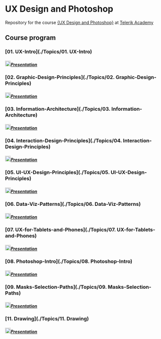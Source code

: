 # UX Design and Photoshop
Repository for the course [{UX Design and Photoshop}](http://telerikacademy.com/Courses/Courses/Details/392) at [Telerik Academy](https://telerikacademy.com)
## Course program
### [01. UX-Intro](./Topics/01. UX-Intro)
##### [<img src=https://raw.githubusercontent.com/TelerikAcademy/Common/master/icons/presentation.png height="18"/>Presentation](https://github.com/TelerikAcademy/UX-Design-and-Photoshop/raw/master/Topics/01.%20UX-Intro/01.%20UX-Intro.pptx)

### [02. Graphic-Design-Principles](./Topics/02. Graphic-Design-Principles)
##### [<img src=https://raw.githubusercontent.com/TelerikAcademy/Common/master/icons/presentation.png height="18"/>Presentation](https://github.com/TelerikAcademy/UX-Design-and-Photoshop/raw/master/Topics/02.%20Graphic-Design-Principles/02.%20Graphic%20Design%20Principles.pptx)

### [03. Information-Architecture](./Topics/03. Information-Architecture)
##### [<img src=https://raw.githubusercontent.com/TelerikAcademy/Common/master/icons/presentation.png height="18"/>Presentation](https://github.com/TelerikAcademy/UX-Design-and-Photoshop/raw/master/Topics/03.%20Information-Architecture/03.%20Information_Architecture.pptx)

### [04. Interaction-Design-Principles](./Topics/04. Interaction-Design-Principles)
##### [<img src=https://raw.githubusercontent.com/TelerikAcademy/Common/master/icons/presentation.png height="18"/>Presentation](https://github.com/TelerikAcademy/UX-Design-and-Photoshop/raw/master/Topics/04.%20Interaction-Design-Principles/04.%20Interaction%20Design%20Principles.pptx)

### [05. UI-UX-Design-Principles](./Topics/05. UI-UX-Design-Principles)
##### [<img src=https://raw.githubusercontent.com/TelerikAcademy/Common/master/icons/presentation.png height="18"/>Presentation](https://github.com/TelerikAcademy/UX-Design-and-Photoshop/raw/master/Topics/05.%20UI-UX-Design-Principles/05.%20UI-UX-Design-Principles.pdf)

### [06. Data-Viz-Patterns](./Topics/06. Data-Viz-Patterns)
##### [<img src=https://raw.githubusercontent.com/TelerikAcademy/Common/master/icons/presentation.png height="18"/>Presentation](https://github.com/TelerikAcademy/UX-Design-and-Photoshop/raw/master/Topics/06.%20Data-Viz-Patterns/06.%20Data-Viz-Patterns.pdf)

### [07. UX-for-Tablets-and-Phones](./Topics/07. UX-for-Tablets-and-Phones)
##### [<img src=https://raw.githubusercontent.com/TelerikAcademy/Common/master/icons/presentation.png height="18"/>Presentation](https://github.com/TelerikAcademy/UX-Design-and-Photoshop/raw/master/Topics/07.%20UX-for-Tablets-and-Phones/07.%20MobileUX_Design.pptx)

### [08. Photoshop-Intro](./Topics/08. Photoshop-Intro)
##### [<img src=https://raw.githubusercontent.com/TelerikAcademy/Common/master/icons/presentation.png height="18"/>Presentation](https://rawgit.com/TelerikAcademy/UX-Design-and-Photoshop/master/Topics/08.%20Photoshop-Intro/index.html)

### [09. Masks-Selection-Paths](./Topics/09. Masks-Selection-Paths)
##### [<img src=https://raw.githubusercontent.com/TelerikAcademy/Common/master/icons/presentation.png height="18"/>Presentation](https://github.com/TelerikAcademy/UX-Design-and-Photoshop/raw/master/Topics/09.%20Masks-Selection-Paths/08.%20Masks-selection-paths.pptx)

### [11. Drawing](./Topics/11. Drawing)
##### [<img src=https://raw.githubusercontent.com/TelerikAcademy/Common/master/icons/presentation.png height="18"/>Presentation](https://github.com/TelerikAcademy/UX-Design-and-Photoshop/raw/master/Topics/11.%20Drawing/11.%20Drawing.pptx)

